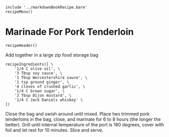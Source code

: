 ~~~ markdown-script
include '../markdownBookRecipe.bare'
recipeMenu()
~~~

# Marinade For Pork Tenderloin

~~~ markdown-script
recipeHeader()
~~~

Add together in a large zip food storage bag

~~~ markdown-script
recipeIngredients([ \
    '1/4 C olive oil', \
    '3 Tbsp soy sauce', \
    '1 Tbsp Worcestershire sauce', \
    '1 tsp ground ginger', \
    '4 cloves of crushed garlic', \
    '1/4 C brown sugar', \
    '3 Tbsp Dijon mustard', \
    '1/4 C Jack Daniels whiskey' \
])
~~~

Close the bag and swish around until mixed. Place two trimmed pork tenderloins in the bag, close,
and marinate for 6 to 8 hours (the longer the better). Grill until internal temperature of the port
is 160 degrees, cover with foil and let rest for 10 minutes. Slice and serve.
